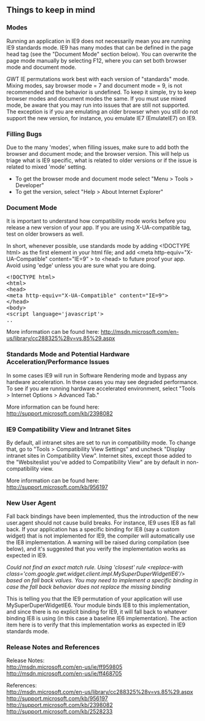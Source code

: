 <h2 id="Overview">Things to keep in mind</h2>

<h3>Modes</h3>
<p>
Running an application in IE9 does not necessarily mean you are running IE9
standards mode. IE9 has many modes that can be defined in the page head tag
(see the "Document Mode" section below). You can overwrite the page mode
manually by selecting F12, where you can set both browser mode and
document mode.
</p>

<p>GWT IE permutations work best with each version of "standards" mode. Mixing
modes, say browser mode = 7 and document mode = 9, is not recommended and the
behavior is undefined. To keep it simple, try to keep browser modes and
document modes the same. If you must use mixed mode, be aware that you may run
into issues that are still not supported. The exception is if you are
emulating an older browser when you still do not support the new version, for
instance, you emulate IE7 (EmulateIE7) on IE9.
</p>

<h3>Filling Bugs</h3>
<p>
Due to the many 'modes', when filling issues, make sure to add both the browser
and document mode; and the browser version. This will help us triage what
is IE9 specific, what is related to older versions or if the issue is related
to mixed 'mode' setting.
<ul>
<li>To get the browser mode and document mode select "Menu > Tools >
Developer"</li>
<li>To get the version, select "Help > About Internet Explorer"</li>
</ul>
</p>

<h3>Document Mode</h3>
<p>
It is important to understand how compatibility mode works before you release
a new version of your app. If you are using X-UA-compatible tag, test on older
browsers as well.
</p>

<p>
In short, whenever possible, use standards mode by adding &lt;!DOCTYPE html> as
the first element in your html file; and add &lt;meta http-equiv="X-UA-Compatible"
content="IE=9" > to &lt;head> to future proof your app. Avoid using 'edge' unless
you are sure what you are doing.
</p>

<pre class="prettyprint">
&lt;!DOCTYPE html&gt;
&lt;html&gt;
&lt;head&gt;
&lt;meta http-equiv="X-UA-Compatible" content="IE=9"&gt;
&lt;/head&gt;
&lt;body&gt;
&lt;script language='javascript'&gt;
..
</pre>

<p>
More information can be found here: <a href="http://msdn.microsoft.com/en-us/library/cc288325%28v=vs.85%29.aspx">http://msdn.microsoft.com/en-us/library/cc288325%28v=vs.85%29.aspx</a>
</p>

<h3>Standards Mode and Potential Hardware Acceleration/Performance Issues</h3>

<p>
In some cases IE9 will run in Software Rendering mode and bypass any hardware
acceleration. In these cases you may see degraded performance. To see if you are
running hardware accelerated environment, select "Tools > Internet Options >
Advanced Tab."
</p>

<p>
More information can be found here: <a href="http://support.microsoft.com/kb/2398082">http://support.microsoft.com/kb/2398082</a>
</p>

<h3>IE9 Compatibility View and Intranet Sites</h3>
</h3>

<p>
By default, all intranet sites are set to run in compatibility mode. To change
that, go to "Tools > Compatibility View Settings" and uncheck "Display intranet
sites in Compatibility View". Internet sites, except those added to the 
"Websiteslist you've added to Compatibility View" are by default in
non-compatibility view.
</p>

<p>
More information can be found here: <a href="http://support.microsoft.com/kb/956197">http://support.microsoft.com/kb/956197</a>
</p>

<h3>New User Agent</h3>

<p>
Fall back bindings have been implemented, thus the introduction of the new
user.agent should not cause build breaks. For instance, IE9 uses IE8 as fall
back. If your application has a specific binding for IE8 (say a custom widget)
that is not implemented for IE9, the compiler will automatically use the IE8
implementation. A warning will be raised during compilation (see below), and
it's suggested that you verify the implementation works as expected in IE9.
</p>

<p>
<i>
Could not find an exact match rule. Using 'closest' rule &lt;replace-with
class='com.google.gwt.widget.client.impl.MySuperDuperWidgetIE6'/> based on fall
back values. You may need to implement a specific binding in case the fall back
behavior does not replace the missing binding</i>
</i>

<p>
This is telling you that the IE9 permutation of your application will use
MySuperDuperWidgetIE6. Your module binds IE8 to this implementation, and since
there is no explicit binding for IE9, it will fall back to whatever binding IE8
is using (in this case a baseline IE6 implementation). The action item here is
to verify that this implementation works as expected in IE9 standards mode.
</p>

<h3>
Release Notes and References
</h3>

<p>
Release Notes:
<br/>
<a href="http://msdn.microsoft.com/en-us/ie/ff959805">http://msdn.microsoft.com/en-us/ie/ff959805</a>
<br/>
<a href="http://msdn.microsoft.com/en-us/ie/ff468705">http://msdn.microsoft.com/en-us/ie/ff468705</a>
</p>

<p>
References:
<br/>
<a href="http://msdn.microsoft.com/en-us/library/cc288325%28v=vs.85%29.aspx">http://msdn.microsoft.com/en-us/library/cc288325%28v=vs.85%29.aspx</a>
<br/>
<a href="http://support.microsoft.com/kb/956197">http://support.microsoft.com/kb/956197</a>
<br/>
<a href="http://support.microsoft.com/kb/2398082">http://support.microsoft.com/kb/2398082</a>
<br/>
<a href="http://support.microsoft.com/kb/2528233">http://support.microsoft.com/kb/2528233</a>
</p>